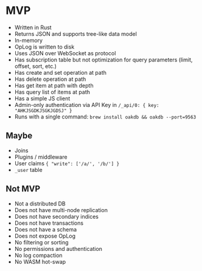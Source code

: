 # MVP

- Written in Rust
- Returns JSON and supports tree-like data model
- In-memory
- OpLog is written to disk
- Uses JSON over WebSocket as protocol
- Has subscription table but not optimization for query parameters (limit, offset, sort, etc.)
- Has create and set operation at path
- Has delete operation at path
- Has get item at path with depth
- Has query list of items at path
- Has a simple JS client
- Admin-only authentication via API Key in `/_api/0: { key: "AHKJSGDKJSGKJGDSJ" }`
- Runs with a single command: `brew install oakdb && oakdb --port=9563`

## Maybe

- Joins
- Plugins / middleware
- User claims `{ "write": ['/a/', '/b/'] }`
- `_user` table

## Not MVP

- Not a distributed DB
- Does not have multi-node replication
- Does not have secondary indices
- Does not have transactions
- Does not have a schema
- Does not expose OpLog
- No filtering or sorting
- No permissions and authentication
- No log compaction
- No WASM hot-swap
